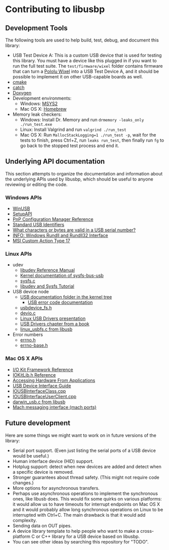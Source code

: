 # Contributing to libusbp

## Development Tools

The following tools are used to help build, test, debug, and document this library:

- USB Test Device A: This is a custom USB device that is used for testing this library.  You must have a device like this plugged in if you want to run the full test suite.  The `test/firmware/wixel` folder contains firmware that can turn a [Pololu Wixel](https://www.pololu.com/product/1337) into a USB Test Device A, and it should be possible to implement it on other USB-capable boards as well.
- [cmake](http://www.cmake.org)
- [catch](https://github.com/philsquared/Catch)
- [Doxygen](http://www.stack.nl/~dimitri/doxygen/)
- Development environments:
  - Windows: [MSYS2](http://msys2.github.io/)
  - Mac OS X: [Homebrew](http://brew.sh/)
- Memory leak checkers:
  - Windows: Install Dr. Memory and run `drmemory -leaks_only ./run_test.exe`
  - Linux: Install Valgrind and run `valgrind ./run_test`
  - Mac OS X:  Run `MallocStackLogging=1 ./run_test -p`, wait for the tests to finish, press Ctrl+Z, run `leaks run_test`, then finally run `fg` to go back to the stopped test process and end it.

## Underlying API documentation

This section attempts to organize the documentation and information about the underlying APIs used by libusbp, which should be useful to anyone reviewing or editing the code.

### Windows APIs

- [WinUSB](https://msdn.microsoft.com/en-us/library/windows/hardware/ff540196)
- [SetupAPI](https://msdn.microsoft.com/en-us/library/cc185682)
- [PnP Configuration Manager Reference](https://msdn.microsoft.com/en-us/library/windows/hardware/ff549717)
- [Standard USB Identifiers](https://msdn.microsoft.com/en-us/library/windows/hardware/ff553356)
- [What characters or bytes are valid in a USB serial number?](https://msdn.microsoft.com/en-us/library/windows/hardware/dn423379#usbsn)
- [INFO: Windows Rundll and Rundll32 Interface](https://support.microsoft.com/en-us/kb/164787)
- [MSI Custom Action Type 17](https://msdn.microsoft.com/en-us/library/aa368076?f=255&MSPPError=-2147217396)

### Linux APIs

- udev
  - [libudev Reference Manual](https://www.kernel.org/pub/linux/utils/kernel/hotplug/libudev/ch01.html)
  - [Kernel documentation of sysfs-bus-usb](https://www.kernel.org/doc/Documentation/ABI/stable/sysfs-bus-usb)
  - [sysfs.c](https://github.com/torvalds/linux/blob/master/drivers/usb/core/sysfs.c)
  - [libudev and Sysfs Tutorial](http://www.signal11.us/oss/udev/)
- USB device node
  - [USB documentation folder in the kernel tree](https://github.com/torvalds/linux/tree/master/Documentation/usb)
    - [USB error code documentation](https://github.com/torvalds/linux/blob/master/Documentation/usb/error-codes.txt)
  - [usbdevice_fs.h](https://github.com/torvalds/linux/blob/master/include/uapi/linux/usbdevice_fs.h)
  - [devio.c](https://github.com/torvalds/linux/blob/master/drivers/usb/core/devio.c)
  - [Linux USB Drivers presentation](http://free-electrons.com/doc/linux-usb.pdf)
  - [USB Drivers chapter from a book](http://lwn.net/images/pdf/LDD3/ch13.pdf)
  - [linux_usbfs.c from libusb](https://github.com/libusb/libusb/blob/master/libusb/os/linux_usbfs.c)
- Error numbers
  - [errno.h](https://github.com/torvalds/linux/blob/master/include/uapi/asm-generic/errno.h)
  - [errno-base.h](https://github.com/torvalds/linux/blob/master/include/uapi/asm-generic/errno-base.h)

### Mac OS X APIs

- [I/O Kit Framework Reference](https://developer.apple.com/library/mac/documentation/Darwin/Reference/IOKit/index.html#//apple_ref/doc/uid/TP30000815)
- [IOKitLib.h Reference](https://developer.apple.com/library/mac/documentation/IOKit/Reference/IOKitLib_header_reference/)
- [Accessing Hardware From Applications](https://developer.apple.com/library/mac/documentation/DeviceDrivers/Conceptual/AccessingHardware)
- [USB Device Interface Guide](https://developer.apple.com/library/mac/documentation/DeviceDrivers/Conceptual/USBBook/)
- [IOUSBInterfaceClass.cpp](https://github.com/opensource-apple/IOUSBFamily/blob/master/IOUSBLib/Classes/IOUSBInterfaceClass.cpp)
- [IOUSBInterfaceUserClient.cpp](https://github.com/opensource-apple/IOUSBFamily/blob/master/IOUSBUserClient/Classes/IOUSBInterfaceUserClient.cpp)
- [darwin_usb.c from libusb](https://github.com/libusb/libusb/blob/master/libusb/os/darwin_usb.c)
- [Mach messaging interface (mach ports)](http://www.gnu.org/software/hurd/gnumach-doc/Messaging-Interface.html)

## Future development

Here are some things we might want to work on in future versions of the library:

- Serial port support.  (Even just listing the serial ports of a USB device would be useful.)
- Human interface device (HID) support.
- Hotplug support: detect when new devices are added and detect when a specific device is removed.
- Stronger guarantees about thread safety.  (This might not require code changes.)
- More options for asynchronous transfers.
- Perhaps use asynchronous operations to implement the synchronous ones, like libusb does.  This would fix some quirks on various platforms: it would allow us to have timeouts for interrupt endpoints on Mac OS X and it would probably allow long synchronous operations on Linux to be interrupted with Ctrl+C.  The main drawback is that it would add complexity.
- Sending data on OUT pipes.
- A device library template to help people who want to make a cross-platform C or C++ library for a USB device based on libusbp.
- You can see other ideas by searching this repository for "TODO".